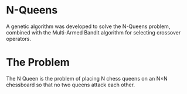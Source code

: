# N-Queens
A genetic algorithm was developed to solve the N-Queens problem, combined with the Multi-Armed Bandit algorithm for selecting crossover operators.

# The Problem
The N Queen is the problem of placing N chess queens on an N×N chessboard so that no two queens attack each other.
